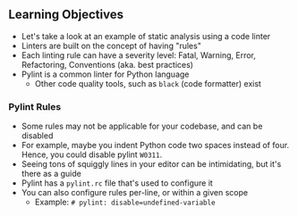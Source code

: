 ## Learning Objectives

* Let's take a look at an example of static analysis using a code linter
* Linters are built on the concept of having "rules"
* Each linting rule can have a severity level: Fatal, Warning, Error, Refactoring, Conventions (aka. best practices)
* Pylint is a common linter for Python language
  * Other code quality tools, such as `black` (code formatter) exist

### Pylint Rules

* Some rules may not be applicable for your codebase, and can be disabled
* For example, maybe you indent Python code two spaces instead of four. Hence, you could disable pylint `W0311`.
* Seeing tons of squiggly lines in your editor can be intimidating, but it's there as a guide
* Pylint has a `pylint.rc` file that's used to configure it
* You can also configure rules per-line, or within a given scope
  * Example: `# pylint: disable=undefined-variable`